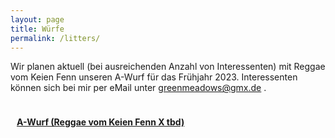 ```yaml
---
layout: page
title: Würfe
permalink: /litters/
---
```



Wir planen aktuell (bei ausreichenden Anzahl von Interessenten) mit Reggae vom Keien Fenn unseren A-Wurf für das Frühjahr 2023.
Interessenten können sich bei mir per eMail unter <a href="mailto:greenmeadows@gmx.de">greenmeadows@gmx.de</a> .

<div style="float:left; margin: 10px;">
 <p><strong><a href="a-wurf">A-Wurf (Reggae vom Keien Fenn X tbd)</a></strong></p>
</div>
